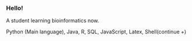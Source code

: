 ### Hello!

A student learning bioinformatics now.

Python (Main language), Java, R, SQL, JavaScript, Latex, Shell(continue +)


